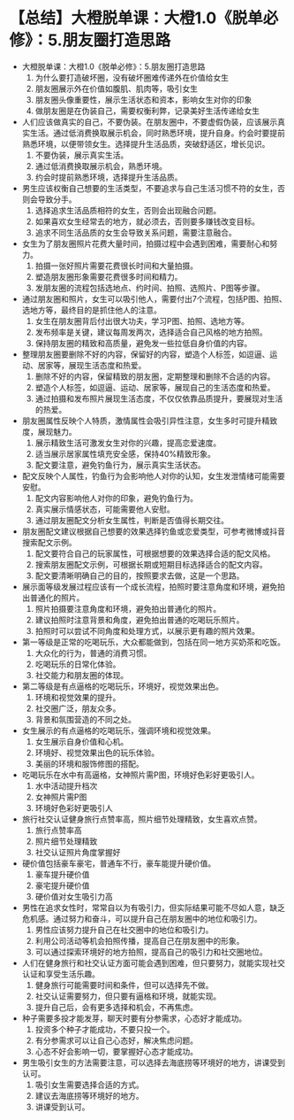 # 【总结】大橙脱单课：大橙1.0《脱单必修》：5.朋友圈打造思路

-   大橙脱单课：大橙1.0《脱单必修》：5.朋友圈打造思路
    1.  为什么要打造破坏圈，没有破坏圈难传递外在价值给女生
    2.  朋友圈展示外在价值如腹肌、肌肉等，吸引女生
    3.  朋友圈头像重要性，展示生活状态和资本，影响女生对你的印象
    4.  做朋友圈是在伪装自己，需要权衡利弊，记录美好生活传递给女生
-   人们应该做真实的自己，不要伪装。在朋友圈中，不要虚假伪装，应该展示真实生活。通过低消费换取展示机会，同时熟悉环境，提升自身。约会时要提前熟悉环境，以便带领女生。选择提升生活品质，突破舒适区，增长见识。
    1.  不要伪装，展示真实生活。
    2.  通过低消费换取展示机会，熟悉环境。
    3.  约会时提前熟悉环境，选择提升生活品质。
-   男生应该权衡自己想要的生活类型，不要追求与自己生活习惯不符的女生，否则会导致分手。
    1.  选择追求生活品质相符的女生，否则会出现融合问题。
    2.  如果喜欢女生经常去的地方，就必须去，否则要多赚钱改变目标。
    3.  追求不同生活品质的女生会导致关系问题，需要注意融合。
-   女生为了朋友圈照片花费大量时间，拍摄过程中会遇到困难，需要耐心和努力。
    1.  拍摄一张好照片需要花费很长时间和大量拍摄。
    2.  塑造朋友圈形象需要花费很多时间和精力。
    3.  发朋友圈的流程包括选地点、约时间、拍照、选照片、P图等步骤。
-   通过朋友圈和照片，女生可以吸引他人，需要付出7个流程，包括P图、拍照、选地方等，最终目的是抓住他人的注意。
    1.  女生在朋友圈背后付出很大功夫，学习P图、拍照、选地方等。
    2.  发布频率是关键，建议每周发两次，选择适合自己风格的地方拍照。
    3.  保持朋友圈的精致和高质量，避免发一些拉低自身价值的内容。
-   整理朋友圈要删除不好的内容，保留好的内容，塑造个人标签，如逗逼、运动、居家等，展现生活态度和热爱。
    1.  删除不好的内容，保留精致的朋友圈，定期整理和删除不合适的内容。
    2.  塑造个人标签，如逗逼、运动、居家等，展现自己的生活态度和热爱。
    3.  通过拍摄和发布照片展现生活态度，不仅仅依靠品质提升，要展现对生活的热爱。
-   朋友圈属性反映个人特质，激情属性会吸引异性注意，女生多时可提升精致度，展现魅力。
    1.  展示精致生活可激发女生对你的兴趣，提高恋爱速度。
    2.  适当展示居家属性填充安全感，保持40%精致形象。
    3.  配文要注意，避免钓鱼行为，展示真实生活状态。
-   配文反映个人属性，钓鱼行为会影响他人对你的认知，女生发泄情绪可能需要安慰。
    1.  配文内容影响他人对你的印象，避免钓鱼行为。
    2.  真实展示情感状态，可能需要他人安慰。
    3.  通过朋友圈配文分析女生属性，判断是否值得长期交往。
-   朋友圈配文建议根据自己想要的效果选择钓鱼或恋爱类型，可参考微博或抖音搜索配文示例。
    1.  配文要符合自己的玩家属性，可根据想要的效果选择合适的配文风格。
    2.  搜索朋友圈配文示例，可根据长期或短期目标选择适合的配文内容。
    3.  配文要清晰明确自己的目的，按照要求去做，这是一个思路。
-   展示面等级发展过程应该有一个成长流程，拍照时要注意角度和环境，避免拍出普通化的照片。
    1.  照片拍摄要注意角度和环境，避免拍出普通化的照片。
    2.  建议拍照时注意背景和角度，避免拍出普通的吃喝玩乐照片。
    3.  拍照时可以尝试不同角度和处理方式，以展示更有趣的照片效果。
-   第一等级是正常的吃喝玩乐，大众都能做到，包括在同一地方买奶茶和吃饭。
    1.  大众化的行为，普通的消费习惯。
    2.  吃喝玩乐的日常化体验。
    3.  社交能力和朋友圈的体现。
-   第二等级是有点逼格的吃喝玩乐，环境好，视觉效果出色。
    1.  环境和视觉效果的提升。
    2.  社交圈广泛，朋友众多。
    3.  背景和氛围营造的不同之处。
-   女生展示的有点逼格的吃喝玩乐，强调环境和视觉效果。
    1.  女生展示自身价值和心机。
    2.  环境好、视觉效果出色的玩乐体验。
    3.  美丽的环境和服饰修图的搭配。
-   吃喝玩乐在水中有高逼格，女神照片需P图，环境好色彩好更吸引人。
    1.  水中活动提升档次
    2.  女神照片需P图
    3.  环境好色彩好更吸引人
-   旅行社交认证健身旅行点赞率高，照片细节处理精致，女生喜欢点赞。
    1.  旅行点赞率高
    2.  照片细节处理精致
    3.  社交认证照片角度掌握好
-   硬价值包括豪车豪宅，普通车不行，豪车能提升硬价值。
    1.  豪车提升硬价值
    2.  豪宅提升硬价值
    3.  硬价值对女生吸引力高
-   男性在追求女性时，常常自以为有吸引力，但实际结果可能不尽如人意，缺乏危机感。通过努力和奋斗，可以提升自己在朋友圈中的地位和吸引力。
    1.  男性应该努力提升自己在社交圈中的地位和吸引力。
    2.  利用公司活动等机会拍照传播，提高自己在朋友圈中的形象。
    3.  可以通过探索环境好的地方拍照，提高自己的吸引力和社交圈地位。
-   人们在健身旅行和社交认证方面可能会遇到困难，但只要努力，就能实现社交认证和享受生活乐趣。
    1.  健身旅行可能需要时间和条件，但可以选择先不做。
    2.  社交认证需要努力，但只要有逼格和环境，就能实现。
    3.  提升自己后，会有更多选择和机会，不再焦虑。
-   种子需要多投才能发芽，聊天时要有分参需求，心态好才能成功。
    1.  投资多个种子才能成功，不要只投一个。
    2.  有分参需求可以让自己心态好，解决焦虑问题。
    3.  心态不好会影响一切，要掌握好心态才能成功。
-   男生吸引女生的方法需要注意，可以选择去海底捞等环境好的地方，讲课受到认可。
    1.  吸引女生需要选择合适的方式。
    2.  建议去海底捞等环境好的地方。
    3.  讲课受到认可。